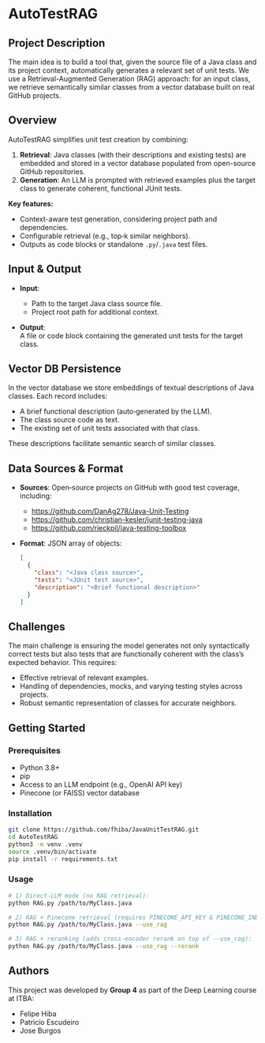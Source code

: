 # AutoTestRAG

## Project Description

The main idea is to build a tool that, given the source file of a Java class and its project context, automatically generates a relevant set of unit tests. We use a Retrieval-Augmented Generation (RAG) approach: for an input class, we retrieve semantically similar classes from a vector database built on real GitHub projects.

##  Overview

AutoTestRAG simplifies unit test creation by combining:

1. **Retrieval**: Java classes (with their descriptions and existing tests) are embedded and stored in a vector database populated from open-source GitHub repositories.  
2. **Generation**: An LLM is prompted with retrieved examples plus the target class to generate coherent, functional JUnit tests.

**Key features:**
- Context-aware test generation, considering project path and dependencies.  
- Configurable retrieval (e.g., top‑k similar neighbors).  
- Outputs as code blocks or standalone `.py`/`.java` test files.

##  Input & Output

- **Input**:  
  - Path to the target Java class source file.  
  - Project root path for additional context.  

- **Output**:  
  A file or code block containing the generated unit tests for the target class.

##  Vector DB Persistence

In the vector database we store embeddings of textual descriptions of Java classes. Each record includes:
- A brief functional description (auto‑generated by the LLM).  
- The class source code as text.  
- The existing set of unit tests associated with that class.

These descriptions facilitate semantic search of similar classes.

##  Data Sources & Format

- **Sources**: Open‑source projects on GitHub with good test coverage, including:
  - https://github.com/DanAg278/Java-Unit-Testing  
  - https://github.com/christian-kesler/junit-testing-java  
  - https://github.com/rieckpil/java-testing-toolbox  

- **Format**: JSON array of objects:
  ```json
  [
    {
      "class": "<Java class source>",
      "tests": "<JUnit test source>",
      "description": "<Brief functional description>"
    }
  ]
  ```

##  Challenges

The main challenge is ensuring the model generates not only syntactically correct tests but also tests that are functionally coherent with the class’s expected behavior. This requires:
- Effective retrieval of relevant examples.  
- Handling of dependencies, mocks, and varying testing styles across projects.  
- Robust semantic representation of classes for accurate neighbors.

## Getting Started

### Prerequisites

- Python 3.8+  
- pip  
- Access to an LLM endpoint (e.g., OpenAI API key)  
- Pinecone (or FAISS) vector database

### Installation

```bash
git clone https://github.com/fhiba/JavaUnitTestRAG.git
cd AutoTestRAG
python3 -m venv .venv
source .venv/bin/activate
pip install -r requirements.txt
```

### Usage

```bash
# 1) Direct-LLM mode (no RAG retrieval):
python RAG.py /path/to/MyClass.java

# 2) RAG + Pinecone retrieval (requires PINECONE_API_KEY & PINECONE_INDEX_NAME in your env):
python RAG.py /path/to/MyClass.java --use_rag

# 3) RAG + reranking (adds cross-encoder rerank on top of --use_rag):
python RAG.py /path/to/MyClass.java --use_rag --rerank
```

##  Authors

This project was developed by **Group 4** as part of the Deep Learning course at ITBA:

- Felipe Hiba
- Patricio Escudeiro
- Jose Burgos
